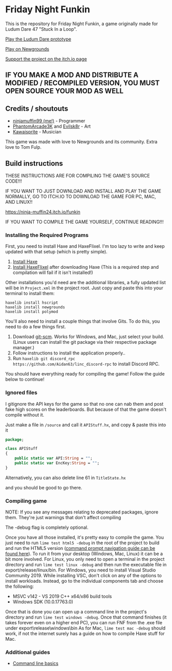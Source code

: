 # Friday Night Funkin

This is the repository for Friday Night Funkin, a game originally made for Ludum Dare 47 "Stuck In a Loop".

[Play the Ludum Dare prototype](https://ninja-muffin24.itch.io/friday-night-funkin)

[Play on Newgrounds](https://www.newgrounds.com/portal/view/770371) 

[Support the project on the itch.io page](https://ninja-muffin24.itch.io/funkin)

## IF YOU MAKE A MOD AND DISTRIBUTE A MODIFIED / RECOMPILED VERSION, YOU MUST OPEN SOURCE YOUR MOD AS WELL

## Credits / shoutouts

- [ninjamuffin99 (me!)](https://twitter.com/ninja_muffin99) - Programmer
- [PhantomArcade3K](https://twitter.com/phantomarcade3k) and [Evilsk8r](https://twitter.com/evilsk8r) - Art
- [Kawaisprite](https://twitter.com/kawaisprite) - Musician

This game was made with love to Newgrounds and its community. Extra love to Tom Fulp.

## Build instructions

THESE INSTRUCTIONS ARE FOR COMPILING THE GAME'S SOURCE CODE!!!

IF YOU WANT TO JUST DOWNLOAD AND INSTALL AND PLAY THE GAME NORMALLY, GO TO ITCH.IO TO DOWNLOAD THE GAME FOR PC, MAC, AND LINUX!!

https://ninja-muffin24.itch.io/funkin

IF YOU WANT TO COMPILE THE GAME YOURSELF, CONTINUE READING!!!

### Installing the Required Programs

First, you need to install Haxe and HaxeFlixel. I'm too lazy to write and keep updated with that setup (which is pretty simple). 
1. [Install Haxe](https://haxe.org/download/)
2. [Install HaxeFlixel](https://haxeflixel.com/documentation/install-haxeflixel/) after downloading Haxe (This is a required step and compilation will fail if it isn't installed!)

Other installations you'd need are the additional libraries, a fully updated list will be in `Project.xml` in the project root. Just copy and paste this into your terminal to install them:
```
haxelib install hscript
haxelib install newgrounds
haxelib install polymod

```

You'll also need to install a couple things that involve Gits. To do this, you need to do a few things first.
1. Download [git-scm](https://git-scm.com/downloads). Works for Windows, and Mac, just select your build. (Linux users can install the git package via their respective package manager.)
2. Follow instructions to install the application properly..
3. Run `haxelib git discord_rpc https://github.com/Aidan63/linc_discord-rpc` to install Discord RPC.

You should have everything ready for compiling the game! Follow the guide below to continue!

### Ignored files

I gitignore the API keys for the game so that no one can nab them and post fake high scores on the leaderboards. But because of that the game
doesn't compile without it.

Just make a file in `/source` and call it `APIStuff.hx`, and copy & paste this into it

```haxe
package;

class APIStuff
{
	public static var API:String = "";
	public static var EncKey:String = "";
}

```
Alternatively, you can also delete line 61 in `TitleState.hx`

and you should be good to go there.

### Compiling game
NOTE: If you see any messages relating to deprecated packages, ignore them. They're just warnings that don't affect compiling

The -debug flag is completely optional.

Once you have all those installed, it's pretty easy to compile the game. You just need to run `lime test html5 -debug` in the root of the project to build and run the HTML5 version ([command prompt navigation guide can be found here](https://ninjamuffin99.newgrounds.com/news/post/1090480)).
To run it from your desktop (Windows, Mac, Linux) it can be a bit more involved. For Linux, you only need to open a terminal in the project directory and run `lime test linux -debug` and then run the executable file in export/release/linux/bin. For Windows, you need to install Visual Studio Community 2019. While installing VSC, don't click on any of the options to install workloads. Instead, go to the individual components tab and choose the following:
* MSVC v142 - VS 2019 C++ x64/x86 build tools
* Windows SDK (10.0.17763.0)

Once that is done you can open up a command line in the project's directory and run `lime test windows -debug`. Once that command finishes (it takes forever even on a higher end PC), you can run FNF from the .exe file under export\release\windows\bin
As for Mac, `lime test mac -debug` should work, if not the internet surely has a guide on how to compile Haxe stuff for Mac.

### Additional guides

- [Command line basics](https://ninjamuffin99.newgrounds.com/news/post/1090480)
